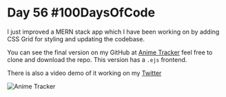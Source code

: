 # Day 56 #100DaysOfCode

I just improved a MERN stack app which I have been working on by adding CSS Grid for styling and updating the codebase.

You can see the final version on my GitHub at [Anime Tracker](https://github.com/andrewbaisden/anime-tracker) feel free to clone and download the repo. This version has a `.ejs` frontend.

There is also a video demo of it working on my [Twitter](https://twitter.com/andrewbaisden/status/1288161913092874240)

![Anime Tracker](https://res.cloudinary.com/d74fh3kw/image/upload/v1595954392/anime-tracker_tzqngx.jpg "Anime Tracker")